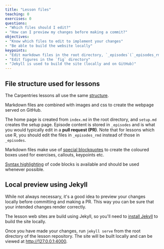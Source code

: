 ```yaml
---
title: "Lesson files"
teaching: 0
exercises: 0
questions:
- "Which files should I edit?"
- "How can I preview my changes before making a commit?"
objectives:
- "Know which files to edit to implement your changes"
- "Be able to build the website locally"
keypoints:
- "Edit markdown files in the root directory, `_episodes`(`_episodes_rmd` for R lessons), or `_extras`"
- "Edit figures in the `fig` directory"
- "Jekyll is used to build the site (locally and on GitHub)"
---
```

## File structure used for lessons
The Carpentries lessons all use the same [structure](http://carpentries.github.io/lesson-example/03-organization/index.html).

Markdown files are combined with images and css to create the webpage served on GitHub.

The home page is created from `index.md` in the root directory, and `setup.md` creates the setup page.
Episode content is stored in `_episodes` and is what you would typically edit in a **pull request (PR)**.
Note that for lessons which use R, you should edit the files in `_episodes_rmd` instead of those in `_episodes`.

Markdown files make use of [special blockquotes](http://carpentries.github.io/lesson-example/04-formatting/index.html)
to create the coloured boxes used for exercises, callouts, keypoints etc.

[Syntax highlighting](http://carpentries.github.io/lesson-example/04-formatting/index.html#formatting-code)
of code blocks is available and should be used whenever possible.

## Local preview using Jekyll
While not always necessary, it's a good idea to preview your changes locally before committing
and making a PR. This way you can be sure that your intended changes render correctly.

The lesson web sites are build using Jekyll, so you'll need to
[install Jekyll](http://carpentries.github.io/lesson-example/setup.html#optional-jekyll-setup-for-lesson-development)
to build the site locally.

Once you have made your changes, run `jekyll serve` from the root directory of the lesson repository.
The site will be built locally and can be viewed at <http://127.0.0.1:4000>.
